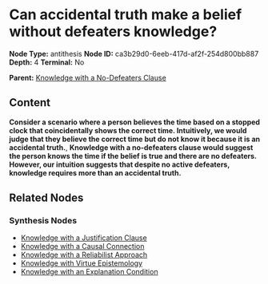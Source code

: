 # Can accidental truth make a belief without defeaters knowledge?

**Node Type:** antithesis
**Node ID:** ca3b29d0-6eeb-417d-af2f-254d800bb887
**Depth:** 4
**Terminal:** No

**Parent:** [Knowledge with a No-Defeaters Clause](knowledge-with-a-no-defeaters-clause-synthesis-0701b395-900b-40e2-bb7e-a5beb8a1677b.md)

## Content

**Consider a scenario where a person believes the time based on a stopped clock that coincidentally shows the correct time. Intuitively, we would judge that they believe the correct time but do not know it because it is an accidental truth.**, **Knowledge with a no-defeaters clause would suggest the person knows the time if the belief is true and there are no defeaters. However, our intuition suggests that despite no active defeaters, knowledge requires more than an accidental truth.**

## Related Nodes

### Synthesis Nodes

- [Knowledge with a Justification Clause](knowledge-with-a-justification-clause-synthesis-40825f51-9426-4244-bdab-9f36e040341f.md)
- [Knowledge with a Causal Connection](knowledge-with-a-causal-connection-synthesis-4bdbe445-d469-4ecf-b8b6-010ce2577198.md)
- [Knowledge with a Reliabilist Approach](knowledge-with-a-reliabilist-approach-synthesis-3f4cf889-8366-446d-95de-a302667a097a.md)
- [Knowledge with Virtue Epistemology](knowledge-with-virtue-epistemology-synthesis-1f80755f-68da-4550-b4f4-39dbdb8c6770.md)
- [Knowledge with an Explanation Condition](knowledge-with-an-explanation-condition-synthesis-a6e886ed-cf63-45e2-8d43-8797f591f988.md)
